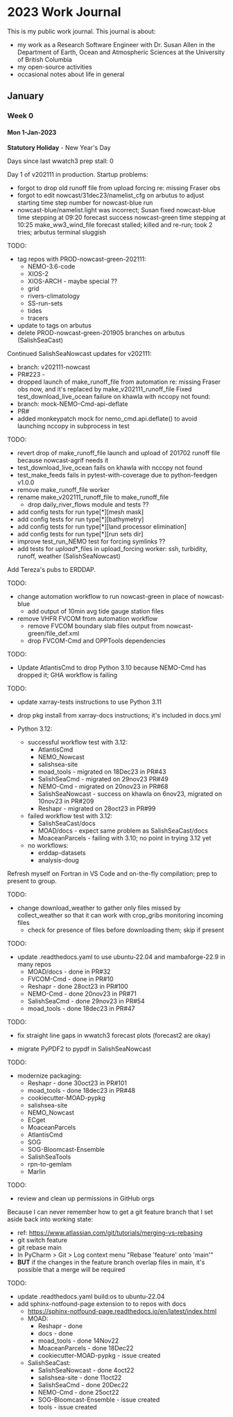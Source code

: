 # 2023 Work Journal

This is my public work journal.
This journal is about:
* my work as a Research Software Engineer with Dr. Susan Allen in the 
  Department of Earth, Ocean and Atmospheric Sciences at the University of British Columbia
* my open-source activities
* occasional notes about life in general


## January

### Week 0

#### Mon 1-Jan-2023

**Statutory Holiday** - New Year's Day

Days since last wwatch3 prep stall: 0

Day 1 of v202111 in production.
Startup problems:
* forgot to drop old runoff file from upload forcing re: missing Fraser obs
* forgot to edit nowcast/31dec23/namelist_cfg on arbutus to adjust starting time step number for
  nowcast-blue run
* nowcast-blue/namelist.light was incorrect; Susan fixed
nowcast-blue time stepping at 09:20
forecast success
nowcast-green time stepping at 10:25
make_ww3_wind_file forecast stalled; killed and re-run; took 2 tries; arbutus terminal sluggish

TODO:
* tag repos with PROD-nowcast-green-202111:
  * NEMO-3.6-code
  * XIOS-2
  * XIOS-ARCH - maybe special ??
  * grid
  * rivers-climatology
  * SS-run-sets
  * tides
  * tracers
* update to tags on arbutus
* delete PROD-nowcast-green-201905 branches on arbutus
(SalishSeaCast)

Continued SalishSeaNowcast updates for v202111:
* branch: v202111-nowcast
* PR#223 -
* dropped launch of make_runoff_file from automation re: missing Fraser obs now,
  and it's replaced by make_v202111_runoff_file
Fixed test_download_live_ocean failure on khawla with nccopy not found:
* branch: mock-NEMO-Cmd-api-deflate
* PR#
* added monkeypatch mock for nemo_cmd.api.deflate() to avoid launching nccopy in subprocess in test

TODO:
* revert drop of make_runoff_file launch and upload of 201702 runoff file because nowcast-agrif
  needs it
* test_download_live_ocean fails on khawla with nccopy not found
* test_make_feeds fails in pytest-with-coverage due to python-feedgen v1.0.0
* remove make_runoff_file worker
* rename make_v202111_runoff_file to make_runoff_file
  * drop daily_river_flows module and tests ??
* add config tests for run type[*][mesh mask]
* add config tests for run type[*][bathymetry]
* add config tests for run type[*][land processor elimination]
* add config tests for run type[*][run sets dir]
* improve test_run_NEMO test for forcing symlinks ??
* add tests for _upload_*_files in upload_forcing worker: ssh, turbidity, runoff, weather
(SalishSeaNowcast)



Add Tereza's pubs to ERDDAP.


TODO:
* change automation workflow to run nowcast-green in place of nowcast-blue
  * add output of 10min avg tide gauge station files
* remove VHFR FVCOM from automation workflow
  * remove FVCOM boundary slab files output from nowcast-green/file_def.xml
  * drop FVCOM-Cmd and OPPTools dependencies


TODO:
* Update AtlantisCmd to drop Python 3.10 because NEMO-Cmd has dropped it;
  GHA workflow is failing



TODO:
* update xarray-tests instructions to use Python 3.11
* drop pkg install from xarray-docs instructions; it's included in docs.yml



* Python 3.12:
  * successful workflow test with 3.12:
    * AtlantisCmd
    * NEMO_Nowcast
    * salishsea-site
    * moad_tools - migrated on 18Dec23 in PR#43
    * SalishSeaCmd - migrated on 29nov23  PR#49
    * NEMO-Cmd - migrated on 20nov23 in PR#68
    * SalishSeaNowcast - success on khawla on 6nov23, migrated on 10nov23 in PR#209
    * Reshapr - migrated on 28oct23 in PR#99
  * failed workflow test with 3.12:
    * SalishSeaCast/docs
    * MOAD/docs - expect same problem as SalishSeaCast/docs
    * MoaceanParcels - failing with 3.10; no point in trying 3.12 yet
  * no workflows:
    * erddap-datasets
    * analysis-doug






Refresh myself on Fortran in VS Code and on-the-fly compilation; prep to present to group.






TODO:
* change download_weather to gather only files missed by collect_weather so that it can
  work with crop_gribs monitoring incoming files
  * check for presence of files before downloading them; skip if present


TODO:
* update .readthedocs.yaml to use ubuntu-22.04 and mambaforge-22.9 in many repos
  * MOAD/docs - done in PR#32
  * FVCOM-Cmd - done in PR#10
  * Reshapr - done 28oct23 in PR#100
  * NEMO-Cmd - done 20nov23 in PR#71
  * SalishSeaCmd - done 29nov23 in PR#54
  * moad_tools - done 18dec23 in PR#47


TODO:
* fix straight line gaps in wwatch3 forecast plots (forecast2 are okay)

* migrate PyPDF2 to pypdf in SalishSeaNowcast


TODO:
* modernize packaging:
  * Reshapr - done 30oct23 in PR#101
  * moad_tools - done 18dec23 in PR#48
  * cookiecutter-MOAD-pypkg
  * salishsea-site
  * NEMO_Nowcast
  * ECget
  * MoaceanParcels
  * AtlantisCmd
  * SOG
  * SOG-Bloomcast-Ensemble
  * SalishSeaTools
  * rpn-to-gemlam
  * Marlin



TODO:
* review and clean up permissions in GitHub orgs




Because I can never remember how to get a git feature branch that I set aside back into working
state:
* ref: https://www.atlassian.com/git/tutorials/merging-vs-rebasing
* git switch feature
* git rebase main
* In PyCharm > Git > Log context menu "Rebase 'feature' onto 'main'"
* **BUT** if the changes in the feature branch overlap files in main, it's possible that
  a merge will be required



TODO:
* update .readthedocs.yaml build:os to ubuntu-22.04
* add sphinx-notfound-page extension to to repos with docs
  * https://sphinx-notfound-page.readthedocs.io/en/latest/index.html
  * MOAD:
    * Reshapr - done
    * docs - done
    * moad_tools - done 14Nov22
    * MoaceanParcels - done 18Dec22
    * cookiecutter-MOAD-pypkg - issue created
  * SalishSeaCast:
    * SalishSeaNowcast - done 4oct22
    * salishsea-site - done 11oct22
    * SalishSeaCmd - done 20Dec22
    * NEMO-Cmd - done 25oct22
    * SOG-Bloomcast-Ensemble - issue created
    * tools - issue created
